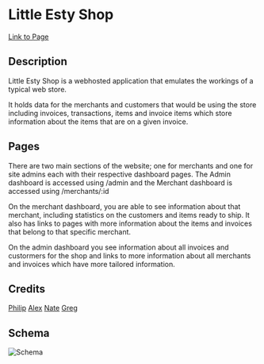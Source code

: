 # Little Esty Shop

[Link to Page](https://little-esty-shop-bd.herokuapp.com/)

## Description

Little Esty Shop is a webhosted application that emulates the workings of a typical web store.

It holds data for the merchants and customers that would be using the store including invoices, transactions, items and invoice items which store information about the items that are on a given invoice.

## Pages

There are two main sections of the website; one for merchants and one for site admins each with their respective dashboard pages.
The Admin dashboard is accessed using /admin and the Merchant dashboard is accessed using /merchants/:id

On the merchant dashboard, you are able to see information about that merchant, including statistics on the customers and items ready to ship. It also has links to pages with more information about the items and invoices that belong to that specific merchant.

On the admin dashboard you see information about all invoices and custormers for the shop and links to more information about all merchants and invoices which have more tailored information.

## Credits

[Philip](https://github.com/PhiMed)
[Alex](https://github.com/AlexMMcConnell)
[Nate](https://github.com/yosoynatebrown)
[Greg](https://github.com/GregoryJFischer)

## Schema

![Schema](https://i.imgur.com/OFsq5Kc.png)
